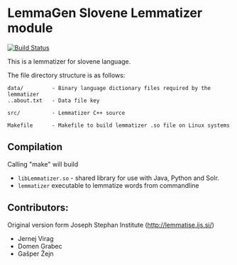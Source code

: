 LemmaGen Slovene Lemmatizer module
===========================================
[![Build Status](https://travis-ci.org/izacus/SlovenianLemmatizer.svg?branch=master)](https://travis-ci.org/izacus/SlovenianLemmatizer)

This is a lemmatizer for slovene language.

The file directory structure is as follows:

```
data/         - Binary language dictionary files required by the lemmatizer
..about.txt   - Data file key

src/          - Lemmatizer C++ source

Makefile      - Makefile to build lemmatizer .so file on Linux systems
```

Compilation
----------------

Calling "make" will build
 * `libLemmatizer.so` - shared library for use with Java, Python and Solr.
 * `lemmatizer`         executable to lemmatize words from commandline


Contributors:
----------------

Original version form Joseph Stephan Institute (http://lemmatise.ijs.si/)

* Jernej Virag
* Domen Grabec
* Gašper Žejn
